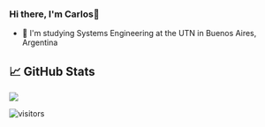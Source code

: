 ### Hi there, I'm Carlos👋

<!--
**Carlos-Vasquez11/Carlos-Vasquez11** is a ✨ _special_ ✨ repository because its `README.md` (this file) appears on your GitHub profile.

Here are some ideas to get you started:

- 🔭 I’m currently working on ...
- 🌱 I’m currently learning ...
- 👯 I’m looking to collaborate on ...
- 🤔 I’m looking for help with ...
- 💬 Ask me about ...
- 📫 How to reach me: ...
- 😄 Pronouns: ...
- ⚡ Fun fact: ...
-->

- 💬 I'm studying Systems Engineering at the UTN in Buenos Aires, Argentina

## 📈 GitHub Stats
<a>
  <img align="center" src="https://github-readme-stats.vercel.app/api/top-langs/?username=Carlos-Vasquez11&,hack&title_color=ffffff&text_color=c9cacc&icon_color=2bbc8a&bg_color=1d1f21" />
</a>
<!--Si quisiera ocultar algún lenguaje podría utilizar username=Carlos-Vasquez11&hide=css -->

![visitors](https://visitor-badge.glitch.me/badge?page_id=Carlos-Vasquez11.Carlos-Vasquez11)

